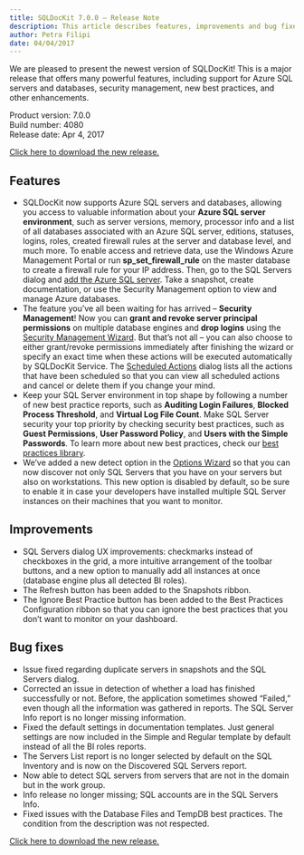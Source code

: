 ```yaml
---
title: SQLDocKit 7.0.0 – Release Note
description: This article describes features, improvements and bug fixes delivered in SQLDocKit 7.0.0
author: Petra Filipi
date: 04/04/2017
---
```


We are pleased to present the newest version of SQLDocKit!
This is a major release that offers many powerful features, including support for Azure SQL servers and databases, security management, new best practices, and other enhancements.

Product version: 7.0.0  
Build number: 4080  
Release date: Apr 4, 2017

[Click here to download the new release.](https://www.syskit.com/products/sql-manager/download)

## Features
* SQLDocKit now supports Azure SQL servers and databases, allowing you access to valuable information about your __Azure SQL server environment__, such as server versions, memory, processor info and a list of all databases associated with an Azure SQL server, editions, statuses, logins, roles, created firewall rules at the server and database level, and much more.
To enable access and retrieve data, use the Windows Azure Management Portal or run __sp_set_firewall_rule__ on the master database to create a firewall rule for your IP address. Then, go to the SQL Servers dialog and [add the Azure SQL server](#internal/how-to/add-sql-server/manually-add-sql-server). Take a snapshot, create documentation, or use the Security Management option to view and manage Azure databases.
* The feature you’ve all been waiting for has arrived – __Security Management__! Now you can __grant and revoke server principal permissions__ on multiple database engines and __drop logins__ using the [Security Management Wizard](#internal/security-management/security-management-wizard). But that’s not all – you can also choose to either grant/revoke permissions immediately after finishing the wizard or specify an exact time when these actions will be executed automatically by SQLDocKit Service. The [Scheduled Actions](#internal/security-management/scheduled-actions) dialog lists all the actions that have been scheduled so that you can view all scheduled actions and cancel or delete them if you change your mind.
* Keep your SQL Server environment in top shape by following a number of new best practice reports, such as __Auditing Login Failures__, __Blocked Process Threshold__, and __Virtual Log File Count__. Make SQL Server security your top priority by checking security best practices, such as __Guest Permissions__, __User Password Policy__, and __Users with the Simple Passwords__. To learn more about new best practices, check our [best practices library](https://www.syskit.com/products/sql-manager/resources/sql-server-best-practices-library/).
* We’ve added a new detect option in the [Options Wizard](#internal/get-to-know-syskit-sql-manager/backstage-screen/options-wizard) so that you can now discover not only SQL Servers that you have on your servers but also on workstations. This new option is disabled by default, so be sure to enable it in case your developers have installed multiple SQL Server instances on their machines that you want to monitor.

## Improvements
* SQL Servers dialog UX improvements: checkmarks instead of checkboxes in the grid, a more intuitive arrangement of the toolbar buttons, and a new option to manually add all instances at once (database engine plus all detected BI roles).
* The Refresh button has been added to the Snapshots ribbon.
* The Ignore Best Practice button has been added to the Best Practices Configuration ribbon so that you can ignore the best practices that you don’t want to monitor on your dashboard.

## Bug fixes
* Issue fixed regarding duplicate servers in snapshots and the SQL Servers dialog.
* Corrected an issue in detection of whether a load has finished successfully or not. Before, the application sometimes showed “Failed,” even though all the information was gathered in reports.
The SQL Server Info report is no longer missing information.
* Fixed the default settings in documentation templates. Just general settings are now included in the Simple and Regular template by default instead of all the BI roles reports.
* The Servers List report is no longer selected by default on the SQL Inventory and is now on the Discovered SQL Servers report.
* Now able to detect SQL servers from servers that are not in the domain but in the work group.
* Info release no longer missing; SQL accounts are in the SQL Servers Info.
* Fixed issues with the Database Files and TempDB best practices. The condition from the description was not respected.

[Click here to download the new release.](https://www.syskit.com/products/sql-manager/download)
